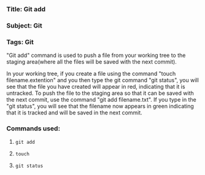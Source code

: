 ### Title: Git add

### Subject: Git

### Tags: Git

"Git add" command is used to push a file from your working tree to the staging area(where all the files will be saved with the next commit).

In your working tree, if you create a file using the command "touch filename.extention" and you then type the git command "git status", you will see that 
the file you have created will appear in red, indicating that it is untracked. To push the file to the staging area so that it can be saved with the next
commit, use the command "git add filename.txt". If you type in the "git status", you will see that the filename now appears in green indicating that it is 
tracked and will be saved in the next commit.

### Commands used:

1) ```git add```

2) ```touch```

3) ```git status```
